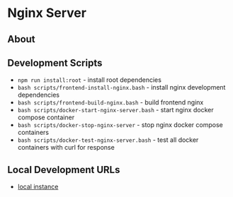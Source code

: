 # Nginx Server

## About

## Development Scripts

- `npm run install:root` - install root dependencies
- `bash scripts/frontend-install-nginx.bash` - install nginx development dependencies
- `bash scripts/frontend-build-nginx.bash` - build frontend nginx
- `bash scripts/docker-start-nginx-server.bash` - start nginx docker compose container
- `bash scripts/docker-stop-nginx-server` - stop nginx docker compose containers
- `bash scripts/docker-test-nginx-server.bash` - test all docker containers with curl for response

## Local Development URLs

- [local instance](http://localhost:80)
